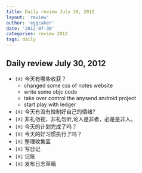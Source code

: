 ```yaml
---
title: Daily review July 30, 2012 
layout: 'review'
author: 'eggcaker'
date: '2012-07-30'
categories: review 2012
tags: daily
---
```



## Daily review July 30, 2012

  * `[X]` 今天有哪些收获？ 
    * changed some css of notes website 
    * write some objc code 
    * take over control the anysend android project 
    * start play with ledger 
  * `[X]` 今天有没有控制好自己的情绪? 
  * `[X]` 非礼勿视，非礼勿听,论人是非者，必是是非人。 
  * `[X]` 今天的计划完成了吗？ 
  * `[X]` 今天的好习惯执行了吗？ 
  * `[X]` 整理收集篮 
  * `[X]` 写日记 
  * `[X]` 记账 
  * `[X]` 发布日志草稿 

